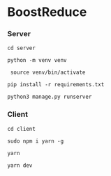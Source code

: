 # BoostReduce

### Server
```cd server```

```python -m venv venv```

``` source venv/bin/activate```

```pip install -r requirements.txt```

```python3 manage.py runserver```

### Client
```cd client```

``` sudo npm i yarn -g ```

```yarn```

```yarn dev```
